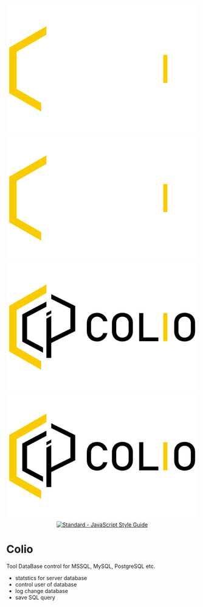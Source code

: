 <div align="center">

![Colio Logo](https://raw.githubusercontent.com/dumy/Colio/main/img/dumi_logo_white.svg#gh-dark-mode-only)
 <img src="https://raw.githubusercontent.com/dumy/Colio/main/img/dumi_logo_white.svg" alt="Colio" width="600">
![Colio Logo](https://raw.githubusercontent.com/dumy/Colio/main/img/dumi_logo.svg#gh-light-mode-only)
<img src="https://raw.githubusercontent.com/dumy/Colio/main/img/dumi_logo.svg" alt="Colio" width="600">
[![Standard - JavaScript Style Guide](https://img.shields.io/badge/code%20style-standard-green.svg?style=flat&logo=javascript&logoColor=white)](http://standardjs.com/)
  
</div>

# Colio
Tool DataBase control for MSSQL, MySQL, PostgreSQL etc.


* statstics for server database
* control user of database
* log change database
* save SQL query


